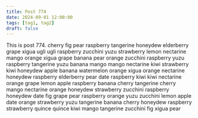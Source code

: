 ```yaml
---
title: Post 774
date: 2024-09-01 12:00:00
tags: [tag1, tag2]
draft: false
---
```

This is post 774.
cherry
fig
pear
raspberry
tangerine
honeydew
elderberry
grape
xigua
ugli
ugli
raspberry
zucchini
yuzu
strawberry
lemon
nectarine
mango
orange
xigua
grape
banana
pear
orange
zucchini
raspberry
yuzu
raspberry
tangerine
yuzu
banana
mango
mango
nectarine
kiwi
strawberry
kiwi
honeydew
apple
banana
watermelon
orange
xigua
orange
nectarine
honeydew
raspberry
elderberry
pear
date
raspberry
kiwi
kiwi
nectarine
orange
grape
lemon
apple
raspberry
banana
cherry
tangerine
cherry
mango
nectarine
orange
honeydew
strawberry
zucchini
raspberry
honeydew
date
fig
grape
pear
raspberry
orange
yuzu
zucchini
lemon
apple
date
orange
strawberry
yuzu
tangerine
banana
cherry
honeydew
raspberry
strawberry
quince
quince
kiwi
mango
tangerine
zucchini
fig
xigua
pear
